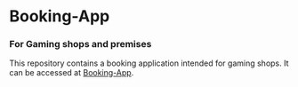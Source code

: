 # Booking-App
### For Gaming shops and premises

This repository contains a booking application intended for gaming shops. It can be accessed at [Booking-App](https://api.flutlab.io/res/projects/814880/73dusp0v6paajtoggdqf/index.html).
